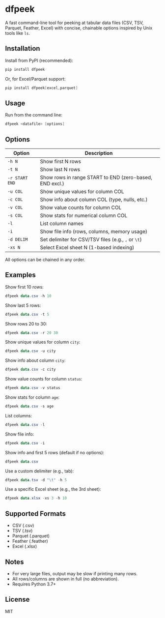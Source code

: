 # dfpeek

A fast command-line tool for peeking at tabular data files (CSV, TSV, Parquet, Feather, Excel) with concise, chainable options inspired by Unix tools like `ls`.

## Installation

Install from PyPI (recommended):

```powershell
pip install dfpeek
```

Or, for Excel/Parquet support:

```powershell
pip install dfpeek[excel,parquet]
```

## Usage

Run from the command line:

```powershell
dfpeek <datafile> [options]
```

## Options

| Option         | Description                                              |
|----------------|---------------------------------------------------------|
| `-h N`         | Show first N rows                                        |
| `-t N`         | Show last N rows                                         |
| `-r START END` | Show rows in range START to END (zero-based, END excl.)  |
| `-u COL`       | Show unique values for column COL                        |
| `-c COL`       | Show info about column COL (type, nulls, etc.)           |
| `-v COL`       | Show value counts for column COL                         |
| `-s COL`       | Show stats for numerical column COL                      |
| `-l`           | List column names                                        |
| `-i`           | Show file info (rows, columns, memory usage)             |
| `-d DELIM`     | Set delimiter for CSV/TSV files (e.g., `,` or `\t`)      |
| `-xs N`        | Select Excel sheet N (1-based indexing)                  |

All options can be chained in any order.

## Examples

Show first 10 rows:
```powershell
dfpeek data.csv -h 10
```

Show last 5 rows:
```powershell
dfpeek data.csv -t 5
```

Show rows 20 to 30:
```powershell
dfpeek data.csv -r 20 30
```

Show unique values for column `city`:
```powershell
dfpeek data.csv -u city
```

Show info about column `city`:
```powershell
dfpeek data.csv -c city
```

Show value counts for column `status`:
```powershell
dfpeek data.csv -v status
```

Show stats for column `age`:
```powershell
dfpeek data.csv -s age
```

List columns:
```powershell
dfpeek data.csv -l
```

Show file info:
```powershell
dfpeek data.csv -i
```

Show info and first 5 rows (default if no options):
```powershell
dfpeek data.csv
```

Use a custom delimiter (e.g., tab):
```powershell
dfpeek data.tsv -d "\t" -h 5
```

Use a specific Excel sheet (e.g., the 3rd sheet):
```powershell
dfpeek data.xlsx -xs 3 -h 10
```

## Supported Formats
- CSV (.csv)
- TSV (.tsv)
- Parquet (.parquet)
- Feather (.feather)
- Excel (.xlsx)

## Notes
- For very large files, output may be slow if printing many rows.
- All rows/columns are shown in full (no abbreviation).
- Requires Python 3.7+

## License
MIT
